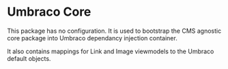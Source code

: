 # Umbraco Core

This package has no configuration. It is used to bootstrap the CMS agnostic core package into Umbraco dependancy injection container.

It also contains mappings for Link and Image viewmodels to the Umbraco default objects.